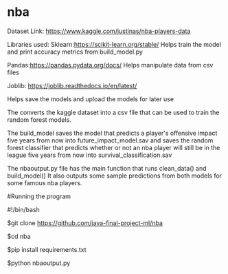 # nba

Dataset Link: https://www.kaggle.com/justinas/nba-players-data

Libraries used:
Sklearn:https://scikit-learn.org/stable/
Helps train the model and print accuracy metrics from build_model.py



Pandas:https://pandas.pydata.org/docs/
Helps manipulate data from csv files

Joblib: https://joblib.readthedocs.io/en/latest/

Helps save the models and upload the models for later use

The  converts the kaggle dataset into a csv
file that can be used to train the random forest models.

The build_model saves the model that predicts a player's offensive impact five years from now into future_impact_model.sav and 
saves the random forest classifier that predicts whether or not an nba player will still be in the league five years from now into survival_classification.sav


The nbaoutput.py file has the main function that runs clean_data() and build_model()
It also outputs some sample predictions from both models for some famous nba players.





#Running the program

#!/bin/bash

$git clone https://github.com/java-final-project-ml/nba

$cd nba

$pip install requirements.txt

$python nbaoutput.py








